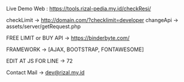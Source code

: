 Live Demo Web : https://tools.rizal-pedia.my.id/checkResi/

checkLimit -> http://domain.com/?checklimit=developer
changeApi -> assets/server/getRequest.php

FREE LIMIT or BUY API -> https://binderbyte.com/

FRAMEWORK ->
[AJAX,
BOOTSTRAP,
FONTAWESOME]

EDIT AT JS FOR LINE -> 72

Contact Mail -> dev@rizal.my.id
